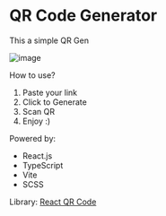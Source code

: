<h1>QR Code Generator</h1>

<p>This a simple QR Gen</p>

![image](https://user-images.githubusercontent.com/94512220/230870152-f87a16ed-821a-4986-8714-985c2d882bb6.png)

How to use?
<ol>
<li>Paste your link</li>
<li>Click to Generate</li>
<li>Scan QR</li>
<li>Enjoy :)</li>
</ol>

Powered by: 
<ul>
<li>React.js</li>
<li>TypeScript</li>
<li>Vite</li>
<li>SCSS</li>
</ul>

Library:
<a href="https://www.npmjs.com/package/react-qr-code" target="_blank">React QR Code</a>

